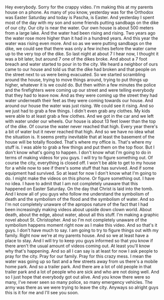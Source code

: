  Hey everybody. Sorry for the crappy video. I'm making this at my parents house on a phone. As many of you know, yesterday was for the Orthodox was Easter Saturday and today is Pascha, is Easter. And yesterday I spent most of the day with my son and some friends putting sandbags on the dike of our city. Our city is near the water. Our own house is about 500 meters from a large lake. And the water had been rising and rising. Two years ago the water rose more higher than it had in a hundred years. And this year the water was rising even more. And so as we were putting sandbags on the dike, we could see that there was only a few inches before the water came up to the very top of the dike. So last night at about 7 I hear now, I thought it was a bit later, but around 7 one of the dikes broke. And about a 7 foot breach and water started to pour in to the city. We heard a neighbor of ours came to our house and told us that the dike had broken and that people on the street next to us were being evacuated. So we started scrambling around the house, trying to move things around, trying to put things up higher, whatever it is we could do. But then within a few minutes the police and the firefighters were coming up our street and were telling everybody that they had to leave now. And as they were coming up the street they had water underneath their feet as they were coming towards our house. And around our house the water was just rising. We could see it rising. And so we just had to grab a few things. I didn't even grab any clothes. My kids were able to at least grab a few clothes. And we got in the car and we left with water under our wheels. Our house is about 13 feet lower than the top of the dike. Of course the water never reached that high. Every year there's a bit of water but it never reached that high. And so we have no idea what the situation is. It seems pretty inevitable that at least the basement of the house will be totally flooded. That's where my office is. That's where my stuff is. I was able to grab a few things and put them on the top floor. But I don't know what's going to happen. I don't know what I'm going to do in terms of making videos for you guys. I will try to figure something out. Of course the city, everything is closed off. I won't be able to get to my house for a while now to see if there's some stuff that has survived. And if some equipment had survived. So at least for now I don't know what I'm going to do. I might make the videos on this phone. Or figure something out. I have no idea. I have to admit that I am not completely unaware that this happened on Easter Saturday. On the day that Christ is laid into the tomb. And I know all of you guys who follow me understand the symbolism of death and the symbolism of the flood and the symbolism of water. And so I'm not completely unaware of the apropos nature of the fact that I had been increasingly making videos about upside down clown world. About death, about the edge, about water, about all this stuff. I'm making a graphic novel about St. Christopher. And so I'm not completely unaware of the symbolism happens moment right now as I make this video. And so that's it guys. I don't have much to say. I am going to try to figure things out with my family. Right now we're at my parents house. And so we at least have a place to stay. And I will try to keep you guys informed so that you know if there aren't the usual amount of videos coming out. At least you'll know why that's happening. And so all I can say is at least for now I ask people to pray for the city. Pray for our family. Pray for this crazy mess. I mean the water was going up so fast and a few streets away from us there's a mobile home park. And so a trailer park. And there are a lot of old people in that trailer park and a lot of people who are sick and who are not doing well. And so I just hope that everybody got out alive. And you know there were so many, I've never seen so many police, so many emergency vehicles. The army was there as we were trying to leave the city. Anyways so alright guys this is it for me and I'll see you soon.